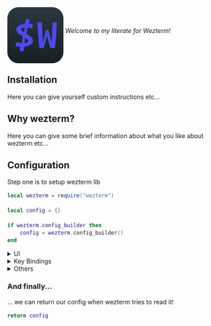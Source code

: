 <!-- @pragma output:.wezterm.lua -->
<img height="128" alt="WezTerm Icon" src="https://raw.githubusercontent.com/wez/wezterm/main/assets/icon/wezterm-icon.svg" align="left">

‎

‎ ‎*Welcome to my literate for Wezterm!*

‎

‎

## Installation

Here you can give yourself custom instructions etc...

## Why wezterm?

Here you can give some brief information about what you like about wezterm etc...

## Configuration

Step one is to setup wezterm lib

```lua
local wezterm = require("wezterm")

local config = {}

if wezterm.config_builder then
    config = wezterm.config_builder()
end
```

<details>
<summary>UI</summary>

I use these fonts, and often switch between different color themes
depending on what I am doing

```lua
config.font_size = 24
config.font = wezterm.font 'JetBrainsMono NF'
-- config.font = wezterm.font 'Iosevka NF'

config.colors = {
    background = "1C1C1C"
    -- background = "202020",
    -- background = "1C2021",
}
```

I also prefer to start with the intial window larger

```lua
config.initial_cols = 100
config.initial_rows = 45

config.window_padding = {
    left = 0,
    right = 0,
    top = 1,
    bottom = 0,
}
```

</details>

<details>
<summary>Key Bindings</summary>

We can define a small utility var for making key bindings easier to read:

```lua
local act = wezterm.action
```

Now we can make option-left and option-right work as expected in the terminal

```lua
config.keys = {
    { key = "LeftArrow",  mods = "OPT", action = act({ SendString = "\x1bb" }) },
    { key = "RightArrow", mods = "OPT", action = act({ SendString = "\x1bf" }) },
    { key = "3",          mods = "OPT", action = act.SendString("#") },
}
```

And we can fix pasting from the correct terminal

```lua
config.keys = {
    { key = "v", mods = "CTRL", action = act.PasteFrom("Clipboard") },
}
```

Not a keybinding, but we are allowed to use the mouse right?

```lua
config.mouse_bindings = {
    {
        event = { Up = { streak = 1, button = "Left" } },
        mods = "META",
        action = act.OpenLinkAtMouseCursor,
    },
}
```

</details>

<details>
<summary>Others</summary>

Theses are just a few nice to have settings :)

```lua
config.adjust_window_size_when_changing_font_size = false

config.window_close_confirmation = "NeverPrompt"
config.use_fancy_tab_bar = false
-- config.hide_tab_bar_if_only_one_tab = true
```

</details>


### And finally...

... we can return our config when wezterm tries to read it!

```lua
return config
```

